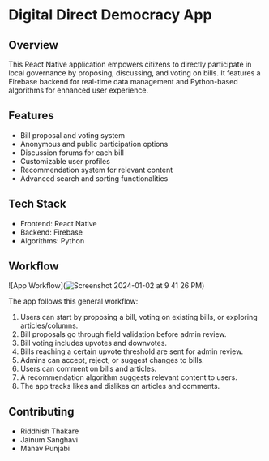 # Digital Direct Democracy App

## Overview
This React Native application empowers citizens to directly participate in local governance by proposing, discussing, and voting on bills. It features a Firebase backend for real-time data management and Python-based algorithms for enhanced user experience.

## Features
- Bill proposal and voting system
- Anonymous and public participation options
- Discussion forums for each bill
- Customizable user profiles
- Recommendation system for relevant content
- Advanced search and sorting functionalities

## Tech Stack
- Frontend: React Native
- Backend: Firebase
- Algorithms: Python

## Workflow
![App Workflow](![Screenshot 2024-01-02 at 9 41 26 PM](https://github.com/riddhisht/Direct-Democracy-App/assets/68815121/ef8205fc-b665-4b17-9d18-38b575256f26))

The app follows this general workflow:
1. Users can start by proposing a bill, voting on existing bills, or exploring articles/columns.
2. Bill proposals go through field validation before admin review.
3. Bill voting includes upvotes and downvotes.
4. Bills reaching a certain upvote threshold are sent for admin review.
5. Admins can accept, reject, or suggest changes to bills.
6. Users can comment on bills and articles.
7. A recommendation algorithm suggests relevant content to users.
8. The app tracks likes and dislikes on articles and comments.


## Contributing
- Riddhish Thakare
- Jainum Sanghavi 
- Manav Punjabi

